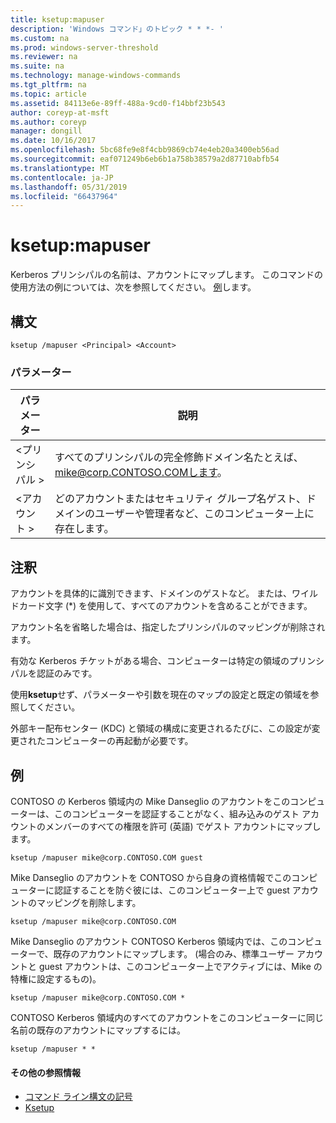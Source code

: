 ```yaml
---
title: ksetup:mapuser
description: 'Windows コマンド」のトピック * * *- '
ms.custom: na
ms.prod: windows-server-threshold
ms.reviewer: na
ms.suite: na
ms.technology: manage-windows-commands
ms.tgt_pltfrm: na
ms.topic: article
ms.assetid: 84113e6e-89ff-488a-9cd0-f14bbf23b543
author: coreyp-at-msft
ms.author: coreyp
manager: dongill
ms.date: 10/16/2017
ms.openlocfilehash: 5bc68fe9e8f4cbb9869cb74e4eb20a3400eb56ad
ms.sourcegitcommit: eaf071249b6eb6b1a758b38579a2d87710abfb54
ms.translationtype: MT
ms.contentlocale: ja-JP
ms.lasthandoff: 05/31/2019
ms.locfileid: "66437964"
---
```

# <a name="ksetupmapuser"></a>ksetup:mapuser



Kerberos プリンシパルの名前は、アカウントにマップします。 このコマンドの使用方法の例については、次を参照してください。 [例](#BKMK_Examples)します。

## <a name="syntax"></a>構文

```
ksetup /mapuser <Principal> <Account>
```

### <a name="parameters"></a>パラメーター

|  パラメーター   |                                                   説明                                                   |
|--------------|-----------------------------------------------------------------------------------------------------------------|
| \<プリンシパル > |              すべてのプリンシパルの完全修飾ドメイン名たとえば、mike@corp.CONTOSO.COMします。              |
|  \<アカウント >  | どのアカウントまたはセキュリティ グループ名ゲスト、ドメインのユーザーや管理者など、このコンピューター上に存在します。 |

## <a name="remarks"></a>注釈

アカウントを具体的に識別できます、ドメインのゲストなど。 または、ワイルドカード文字 (*) を使用して、すべてのアカウントを含めることができます。

アカウント名を省略した場合は、指定したプリンシパルのマッピングが削除されます。

有効な Kerberos チケットがある場合、コンピューターは特定の領域のプリンシパルを認証のみです。

使用**ksetup**せず、パラメーターや引数を現在のマップの設定と既定の領域を参照してください。

外部キー配布センター (KDC) と領域の構成に変更されるたびに、この設定が変更されたコンピューターの再起動が必要です。

## <a name="BKMK_Examples"></a>例

CONTOSO の Kerberos 領域内の Mike Danseglio のアカウントをこのコンピューターは、このコンピューターを認証することがなく、組み込みのゲスト アカウントのメンバーのすべての権限を許可 (英語) でゲスト アカウントにマップします。
```
ksetup /mapuser mike@corp.CONTOSO.COM guest
```
Mike Danseglio のアカウントを CONTOSO から自身の資格情報でこのコンピューターに認証することを防ぐ彼には、このコンピューター上で guest アカウントのマッピングを削除します。
```
ksetup /mapuser mike@corp.CONTOSO.COM 
```
Mike Danseglio のアカウント CONTOSO Kerberos 領域内では、このコンピューターで、既存のアカウントにマップします。 (場合のみ、標準ユーザー アカウントと guest アカウントは、このコンピューター上でアクティブには、Mike の特権に設定するもの)。
```
ksetup /mapuser mike@corp.CONTOSO.COM *
```
CONTOSO Kerberos 領域内のすべてのアカウントをこのコンピューターに同じ名前の既存のアカウントにマップするには。
```
ksetup /mapuser * *
```

#### <a name="additional-references"></a>その他の参照情報

-   [コマンド ライン構文の記号](command-line-syntax-key.md)
-   [Ksetup](ksetup.md)